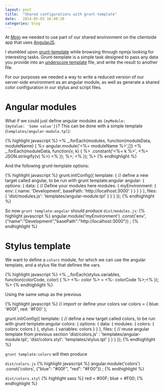 ```yaml
---
layout: post
title:  "Shared configurations with grunt-template"
date:   2014-05-03 16:48:30
categories: blog
---
```


At [Mojn](http://mojn.com) we needed to use part of our shared environment
on the clientside app that uses [AngularJS](http://angularjs.org).

I stumbled upon [grunt-template](http://git.io/grunt-template) while browsing through npmjs looking
for interesting tasks. Grunt-template is a simple task designed to pass any data you provide into an
[underscore template](http://underscorejs.org/#template) file, and write the result to another file.

For our purposes we needed a way to write a reduced version of our server-side environment as an
angular module, as well as generate a shared color configuration in our stylus and script files.

# Angular modules
What if we could just define angular modules as <code>{myModule: {myValue: 'Some value'}}</code>?
This can be done with a simple template (<code>templates/angular-module.tpl</code>):

{% highlight javascript %}
<% _.forEach(modules, function(moduleData, moduleName) { %>
  angular.module('<%= moduleName %>',[])
  <% _.forEach(moduleData, function(v, k) { %>
    .constant('<%= k %>', <%= JSON.stringify(v) %>)
  <% }); %>;
<% }); %>
{% endhighlight %}

And the following grunt-template options:

{% highlight javascript %}
grunt.initConfig({
  template: {
    // define a new target called angular, to be run with grunt template:angular
    angular: {
      options: {
        data: {
          // Define your modules here
          modules: {
            myEnvironment: {
              env: {
                name: 'Development',
                basePath: 'http://localhost:3000'
              }
            }
          }
        }
      },
      files: {
        'dist/modules.js': 'templates/angular-module.tpl'
      }
    }
  }
});
{% endhighlight %}

So now <code>grunt template:angular</code> should produce <code>dist/modules.js</code>:
{% highlight javascript %}
angular.module('myEnvironment')
  .const('env', {"name":"Development","basePath":"http://localhost:3000"})
  ;
{% endhighlight %}

<p></p>

# Stylus template
We want to define a <code>colors</code> module, for which we can use the angular template,
and a stylus file that defines the vars.

{% highlight javascript %}
<% _.forEach(stylus.variables, function(colorCode, color) { %>
<%- color %> = <%- colorCode %>;<% }); %>
{% endhighlight %}

Using the same setup as the previous

{% highlight javascript %}
// import or define your colors
var colors = {
  blue: '#00F',
  red: '#F00'
};

grunt.initConfig({
  template: {
    // define a new target called colors, to be run with grunt template:angular
    colors: {
      options: {
        data: {
          modules: {
            colors: {
              colors: colors
            }
          },
          stylus: {
            variables: colors
          }
        }
      },
      files: {
        // reuse angular template from previous section
        'dist/colors.js'  : 'templates/angular-module.tpl',
        'dist/colors.styl': 'templates/stylus.tpl'
      }
    }
  }
});
{% endhighlight %}

<code>grunt template:colors</code> will then produce

<code>dist/colors.js</code>
{% highlight javascript %}
angular.module('colors')
  .const('colors', {"blue": "#00F", "red": "#F00"})
  ;
{% endhighlight %}

<code>dist/colors.styl</code>
{% highlight sass %}
red = #00F;
blue = #F00;
{% endhighlight %}
